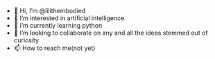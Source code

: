 - 👋 Hi, I’m @lilithembodied
- 👀 I’m interested in artificial intelligence 
- 🌱 I’m currently learning python
- 💞️ I’m looking to collaborate on any and all the ideas stemmed out of curiosity 
- 📫 How to reach me(not yet)
<!---
lilithembodied/lilithembodied is a ✨ special ✨ repository because its `README.md` (this file) appears on your GitHub profile.
You can click the Preview link to take a look at your changes.
--->
